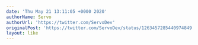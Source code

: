 ```yaml
---
date: 'Thu May 21 13:11:05 +0000 2020'
authorName: Servo
authorUrl: 'https://twitter.com/ServoDev'
originalPost: 'https://twitter.com/ServoDev/status/1263457285440974849'
layout: like
---
```

